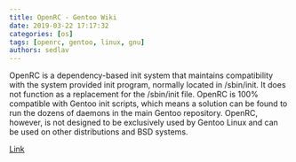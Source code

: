 ```yaml
---
title: OpenRC - Gentoo Wiki
date: 2019-03-22 17:17:32
categories: [os]
tags: [openrc, gentoo, linux, gnu]
authors: sedlav
---
```


OpenRC is a dependency-based init system that maintains compatibility with the system provided init program, normally located in /sbin/init. It does not function as a replacement for the /sbin/init file. OpenRC is 100% compatible with Gentoo init scripts, which means a solution can be found to run the dozens of daemons in the main Gentoo repository. OpenRC, however, is not designed to be exclusively used by Gentoo Linux and can be used on other distributions and BSD systems.

[Link](https://wiki.gentoo.org/wiki/OpenRC)
